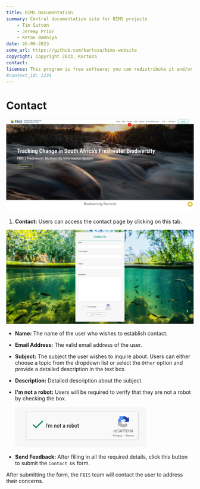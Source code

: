 ```yaml
---
title: BIMS Documentation
summary: Central documentation site for BIMS projects
    - Tim Sutton
    - Jeremy Prior
    - Ketan Bamniya
date: 26-09-2023
some_url: https://github.com/kartoza/bims-website
copyright: Copyright 2023, Kartoza
contact: 
license: This program is free software; you can redistribute it and/or modify it under the terms of the GNU Affero General Public License as published by the Free Software Foundation; either version 3 of the License, or (at your option) any later version.
#context_id: 1234
---
```


# Contact

[![Home Page](./img/contact-img-1.png)](./img/contact-img-1.png)

1. **Contact:** Users can access the contact page by clicking on this tab.

[![Contact Us Page](./img/contact-img-2.png)](./img/contact-img-2.png)

* **Name:** The name of the user who wishes to establish contact.

* **Email Address:** The valid email address of the user.

* **Subject:** The subject the user wishes to inquire about. Users can either choose a topic from the dropdown list or select the `Other` option and provide a detailed description in the text box.

* **Description:** Detailed description about the subject.

* **I'm not a robot:** Users will be required to verify that they are not a robot by checking the box.

    [![Not A Robot Verification](./img/contact-img-3.png)](./img/contact-img-3.png)

* **Send Feedback:** After filling in all the required details, click this button to submit the `Contact Us` form.

After submitting the form, the `FBIS` team will contact the user to address their concerns.
